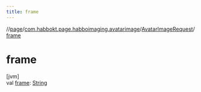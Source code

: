 ```yaml
---
title: frame
---
```

//[page](../../../index.html)/[com.habbokt.page.habboimaging.avatarimage](../index.html)/[AvatarImageRequest](index.html)/[frame](frame.html)



# frame



[jvm]\
val [frame](frame.html): [String](https://kotlinlang.org/api/latest/jvm/stdlib/kotlin/-string/index.html)




